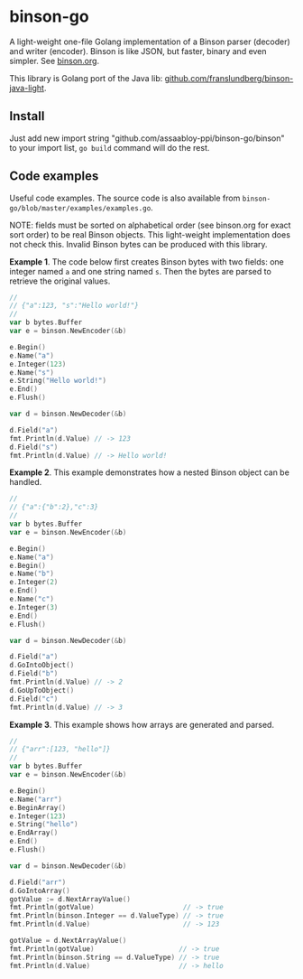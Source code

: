 binson-go
=================

A light-weight one-file Golang implementation of a Binson parser (decoder) and writer (encoder).
Binson is like JSON, but faster, binary and even simpler. See [binson.org](http://binson.org/).

This library is Golang port of the Java lib: [github.com/franslundberg/binson-java-light](https://github.com/franslundberg/binson-java-light).

Install
-------

Just add new import string "github.com/assaabloy-ppi/binson-go/binson" to your import list,
`go build` command will do the rest.

Code examples
-------

Useful code examples. The source code is also available from 
`binson-go/blob/master/examples/examples.go`.

NOTE: fields must be sorted on alphabetical order
(see binson.org for exact sort order) to be real Binson objects. This light-weight implementation does not check this. Invalid Binson bytes can be produced with this library.

**Example 1**. The code below first creates Binson bytes with two fields: 
one integer named `a` and one string named `s`. Then the bytes are parsed to 
retrieve the original values.

```go
//
// {"a":123, "s":"Hello world!"}
//
var b bytes.Buffer
var e = binson.NewEncoder(&b)

e.Begin()
e.Name("a")
e.Integer(123)
e.Name("s")
e.String("Hello world!")
e.End()
e.Flush()

var d = binson.NewDecoder(&b)

d.Field("a")
fmt.Println(d.Value) // -> 123
d.Field("s")
fmt.Println(d.Value) // -> Hello world!
```

**Example 2**. This example demonstrates how a nested Binson object
can be handled.

```go
//
// {"a":{"b":2},"c":3}
//
var b bytes.Buffer
var e = binson.NewEncoder(&b)

e.Begin()
e.Name("a")
e.Begin()
e.Name("b")
e.Integer(2)
e.End()
e.Name("c")
e.Integer(3)
e.End()
e.Flush()

var d = binson.NewDecoder(&b)

d.Field("a")
d.GoIntoObject()
d.Field("b")
fmt.Println(d.Value) // -> 2
d.GoUpToObject()
d.Field("c")
fmt.Println(d.Value) // -> 3
```

**Example 3**. This example shows how arrays are generated and parsed.

```go
//
// {"arr":[123, "hello"]}
//
var b bytes.Buffer
var e = binson.NewEncoder(&b)

e.Begin()
e.Name("arr")
e.BeginArray()
e.Integer(123)
e.String("hello")
e.EndArray()
e.End()
e.Flush()

var d = binson.NewDecoder(&b)

d.Field("arr")
d.GoIntoArray()
gotValue := d.NextArrayValue()
fmt.Println(gotValue)                      // -> true
fmt.Println(binson.Integer == d.ValueType) // -> true
fmt.Println(d.Value)                       // -> 123

gotValue = d.NextArrayValue()
fmt.Println(gotValue)                     // -> true
fmt.Println(binson.String == d.ValueType) // -> true
fmt.Println(d.Value)                      // -> hello
```
